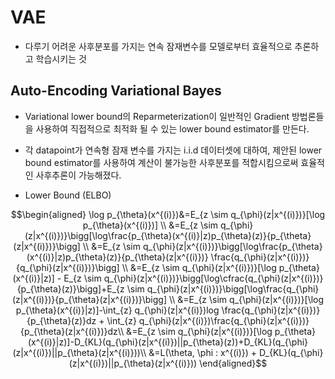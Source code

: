 # VAE
- 다루기 어려운 사후분포를 가지는 연속 잠재변수를 모델로부터 효율적으로 추론하고 학습시키는 것
  
## Auto-Encoding Variational Bayes
- Variational lower bound의 Reparmeterization이 일반적인 Gradient 방법론들을 사용하여 직접적으로 최적화 될 수 있는 lower bound estimator를 만든다.
- 각 datapoint가 연속형 잠재 변수를 가지는 i.i.d 데이터셋에 대하여, 제안된 lower bound estimator를 사용하여 계산이 불가능한 사후분포를 적합시킴으로써 효율적인 사후추론이 가능해졌다.

- Lower Bound (ELBO)

$$\begin{aligned} 
\log p_{\theta}(x^{(i)})&=E_{z \sim q_{\phi}(z|x^{(i)})}[\log p_{\theta}(x^{(i)})] \\
&=E_{z \sim q_{\phi}(z|x^{(i)})}\bigg[\log\frac{p_{\theta}(x^{(i)}|z)p_{\theta}(z)}{p_{\theta}(z|x^{(i)})}\bigg] \\
&=E_{z \sim q_{\phi}(z|x^{(i)})}\bigg[\log\frac{p_{\theta}(x^{(i)}|z)p_{\theta}(z)}{p_{\theta}(z|x^{(i)})} \frac{q_{\phi}(z|x^{(i)})}{q_{\phi}(z|x^{(i)})}\bigg] \\
&=E_{z \sim q_{\phi}(z|x^{(i)})}[\log p_{\theta}(x^{(i)}|z)] - E_{z \sim q_{\phi}(z|x^{(i)})}\bigg[\log\cfrac{q_{\phi}(z|x^{(i)})}{p_{\theta}(z)}\bigg]+E_{z \sim q_{\phi}(z|x^{(i)})}\bigg[\log\frac{q_{\phi}(z|x^{(i)})}{p_{\theta}(z|x^{(i)})}\bigg] \\
&=E_{z \sim q_{\phi}(z|x^{(i)})}[\log p_{\theta}(x^{(i)}|z)]-\int_{z} q_{\phi}(z|x^{(i)})log \frac{q_{\phi}(z|x^{(i)})}{p_{\theta}(z)}dz + \int_{z} q_{\phi}(z|x^{(i)})\frac{q_{\phi}(z|x^{(i)})}{p_{\theta}(z|x^{(i)})}dz\\
&=E_{z \sim q_{\phi}(z|x^{(i)})}[\log p_{\theta}(x^{(i)}|z)]-D_{KL}(q_{\phi}(z|x^{(i)})||p_{\theta}(z))+D_{KL}(q_{\phi}(z|x^{(i)})||p_{\theta}(z|x^{(i)}))\\
&=L(\theta, \phi : x^{(i)}) + D_{KL}(q_{\phi}(z|x^{(i)})||p_{\theta}(z|x^{(i)}))
\end{aligned}$$

